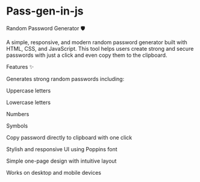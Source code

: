 # Pass-gen-in-js

Random Password Generator 🛡️

A simple, responsive, and modern random password generator built with HTML, CSS, and JavaScript. This tool helps users create strong and secure passwords with just a click and even copy them to the clipboard.

Features ✨

Generates strong random passwords including:

Uppercase letters

Lowercase letters

Numbers

Symbols

Copy password directly to clipboard with one click

Stylish and responsive UI using Poppins font

Simple one-page design with intuitive layout

Works on desktop and mobile devices
